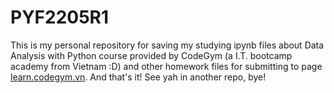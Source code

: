 # PYF2205R1
This is my personal repository for saving my studying ipynb files about Data Analysis with Python course provided by CodeGym (a I.T. bootcamp academy from Vietnam :D) and other homework files for submitting to page [learn.codegym.vn](https://learn.codegym.vn/).
And that's it!
See yah in another repo, bye!
